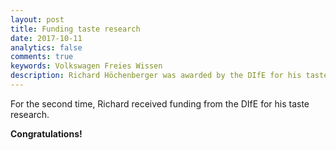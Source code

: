 ```yaml
---
layout: post
title: Funding taste research
date: 2017-10-11
analytics: false 
comments: true
keywords: Volkswagen Freies Wissen
description: Richard Höchenberger was awarded by the DIfE for his taste research.
---
```


For the second time, Richard received funding from the DIfE for his taste research.

**Congratulations!**
